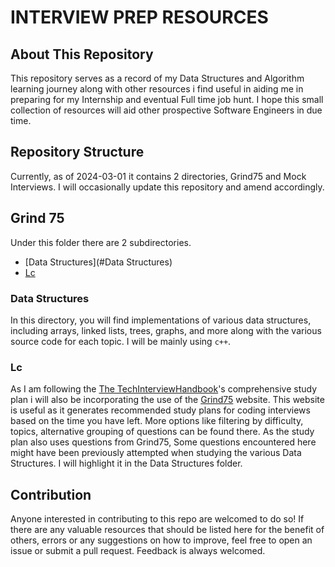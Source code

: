 # INTERVIEW PREP RESOURCES

## About This Repository

This repository serves as a record of my Data Structures and Algorithm learning journey along with other resources i find useful in aiding me in preparing for my Internship and eventual Full time job hunt. I hope this small collection of resources will aid other prospective Software Engineers in due time. 

## Repository Structure

Currently, as of 2024-03-01 it contains 2 directories, Grind75 and Mock Interviews. I will occasionally update this repository and amend accordingly.

## Grind 75
 Under this folder there are 2 subdirectories. 
- [Data Structures](#Data Structures)
- [Lc](#Lc)

### Data Structures

In this directory, you will find implementations of various data structures, including arrays, linked lists, trees, graphs, and more along with the various source code for each topic. I will be mainly using `c++`.

### Lc

As I am following the [The TechInterviewHandbook](https://www.techinterviewhandbook.org/coding-interview-study-plan/)'s comprehensive study plan i will also be incorporating the use of the [Grind75](https://www.techinterviewhandbook.org/grind75) website. This website is useful as it generates recommended study plans for coding interviews based on the time you have left. More options like filtering by difficulty, topics, alternative grouping of questions can be found there. As the study plan also uses questions from Grind75, Some questions encountered here might have been previously attempted when studying the various Data Structures. I will highlight it in the Data Structures folder. 

## Contribution
Anyone interested in contributing to this repo are welcomed to do so! If there are any valuable resources that should be listed here for the benefit of others, errors or any suggestions on how to improve, feel free to open an issue or submit a pull request. Feedback is always welcomed. 

